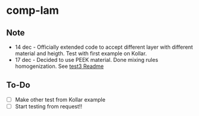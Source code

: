 # comp-lam
 
## Note

- 14 dec - Officially extended code to accept different layer with different material and heigth. Test with first example on Kollar.
- 17 dec - Decided to use PEEK material. Done mixing rules homogenization. See [test3 Readme](/test3/README.md)


## To-Do 

* [ ] Make other test from Kollar example
* [ ] Start testing from request!!
